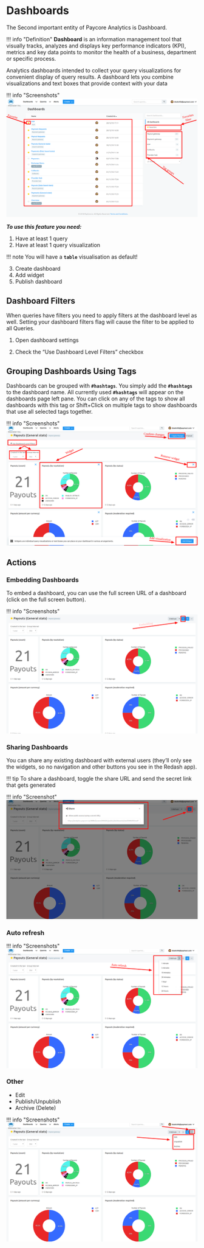 # Dashboards

The Second important entity of Paycore Analytics is Dashboard. 

!!! info "Definition"
    **Dashboard** is an information management tool that visually tracks, analyzes and displays key performance indicators (KPI), metrics and key data points to monitor the health of a business, department or specific process.

Analytics dashboards intended to collect your query visualizations for convenient display of query results.
A dashboard lets you combine visualizations and text boxes that provide context with your data

!!! info "Screenshots"
    [![Dashboards](images/dashboards1.png)](images/dashboards1.png)

**_To  use this feature you need:_**

1. Have at least 1 query
2. Have at least 1 query visualization

!!! note
     You will have a **```table```** visualisation as default!

3. Create  dashboard
4. Add widget
5. Publish dashboard

## Dashboard Filters

When queries have filters you need to apply filters at the dashboard level as well. Setting your dashboard filters flag will cause the filter to be applied to all Queries.

1. Open dashboard settings

2. Check the “Use Dashboard Level Filters” checkbox


## Grouping Dashboards Using Tags

Dashboards can be grouped with **```#hashtags```**. You simply add the **```#hashtags```** to the dashboard name. All currently used **```#hashtags```** will appear on the dashboards page left pane.
You can click on any of the tags to show all dashboards with this tag or Shift+Click on multiple tags to show dashboards that use all selected tags together.

!!! info "Screenshots"
    [![Dashboards](images/dashboards2.png)](images/dashboards2.png)
   

## Actions

### Embedding Dashboards

To embed a dashboard, you can use the full screen URL of a dashboard (click on the full screen button). 

!!! info "Screenshots"
    [![Dashboards](images/dashboards6.png)](images/dashboards6.png)

### Sharing Dashboards
You can share any existing dashboard with external users (they’ll only see the widgets, so no navigation and other buttons you see in the Redash app).

!!! tip
    To share a dashboard, toggle the share URL and send the secret link that gets generated

!!! info "Screenshot"
     [![Dashboards](images/dashboards4.png)](images/dashboards4.png)

### Auto refresh

!!! info "Screenshots"
    [![Dashboards](images/dashboards3.png)](images/dashboards3.png)

### Other

- Edit
- Publish/Unpublish
- Archive (Delete)

!!! info "Screenshots"
    [![Dashboards](images/dashboards5.png)](images/dashboards5.png)